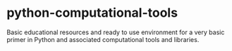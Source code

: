 
# python-computational-tools

Basic educational resources and ready to use environment for a very basic primer in Python and associated computational tools and libraries.

